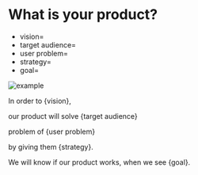 # What is your product?

* vision=
* target audience=
* user problem=
* strategy=
* goal=


![example](https://d262ilb51hltx0.cloudfront.net/max/800/1*b-JlzTz6Mti8n5-BWTEq2Q.png)

In order to {vision},

our product will solve {target audience}

problem of {user problem}

by giving them {strategy}.

We will know if our product works, when we see {goal}.

